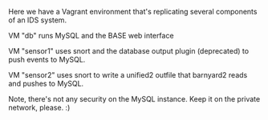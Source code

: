 Here we have a Vagrant environment that's replicating several components of an IDS system.

VM "db" runs MySQL and the BASE web interface

VM "sensor1" uses snort and the database output plugin (deprecated) to push events to MySQL.

VM "sensor2" uses snort to write a unified2 outfile that barnyard2 reads and pushes to MySQL.

Note, there's not any security on the MySQL instance.  Keep it on the private network, please. :)
